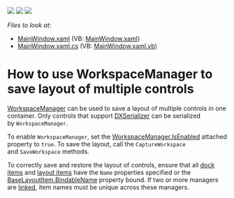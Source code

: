 <!-- default badges list -->
![](https://img.shields.io/endpoint?url=https://codecentral.devexpress.com/api/v1/VersionRange/128642575/21.1.5%2B)
[![](https://img.shields.io/badge/Open_in_DevExpress_Support_Center-FF7200?style=flat-square&logo=DevExpress&logoColor=white)](https://supportcenter.devexpress.com/ticket/details/T191939)
[![](https://img.shields.io/badge/📖_How_to_use_DevExpress_Examples-e9f6fc?style=flat-square)](https://docs.devexpress.com/GeneralInformation/403183)
<!-- default badges end -->
<!-- default file list -->
*Files to look at*:

* [MainWindow.xaml](./CS/WpfApplication102/MainWindow.xaml) (VB: [MainWindow.xaml](./VB/WpfApplication102/MainWindow.xaml))
* [MainWindow.xaml.cs](./CS/WpfApplication102/MainWindow.xaml.cs) (VB: [MainWindow.xaml.vb](./VB/WpfApplication102/MainWindow.xaml.vb))
<!-- default file list end -->
# How to use WorkspaceManager to save layout of multiple controls

[WorkspaceManager](https://docs.devexpress.com/WPF/DevExpress.Xpf.Core.WorkspaceManager) can be used to save a layout of multiple controls in one container. Only controls that support [DXSerializer](https://docs.devexpress.com/WPF/7409/common-concepts/saving-and-restoring-layouts/saving-and-restoring-layout-basics) can be serialized by `WorkspaceManager`.

To enable `WorkspaceManager`, set the [WorkspaceManager.IsEnabled](https://docs.devexpress.com/WPF/DevExpress.Xpf.Core.WorkspaceManager.IsEnabled) attached property to `true`. To save the layout, call the `CaptureWorkspace` and `SaveWorkspace` methods.

To correctly save and restore the layout of controls, ensure that all [dock items](https://docs.devexpress.com/WPF/7209/controls-and-libraries/layout-management/dock-windows/dock-items) and [layout items](https://docs.devexpress.com/WPF/7223/controls-and-libraries/layout-management/dock-windows/layout-items) have the `Name` properties specified or the [BaseLayoutItem.BindableName](https://docs.devexpress.com/WPF/DevExpress.Xpf.Docking.BaseLayoutItem.BindableName) property bound. If two or more managers are [linked](https://docs.devexpress.com/WPF/400980/controls-and-libraries/layout-management/dock-windows/miscellaneous/move-layout-panels-between-dock-layout-managers), item names must be unique across these managers.
